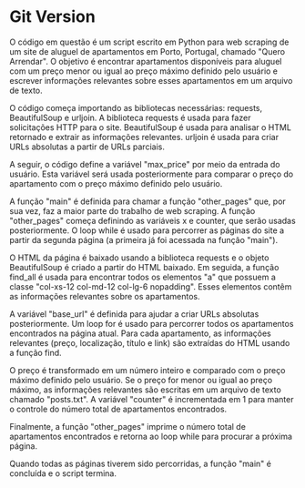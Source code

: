  # Git Version

O código em questão é um script escrito em Python para web scraping de um site de aluguel de apartamentos em Porto, Portugal, chamado "Quero Arrendar". O objetivo é encontrar apartamentos disponíveis para aluguel com um preço menor ou igual ao preço máximo definido pelo usuário e escrever informações relevantes sobre esses apartamentos em um arquivo de texto.

O código começa importando as bibliotecas necessárias: requests, BeautifulSoup e urljoin. A biblioteca requests é usada para fazer solicitações HTTP para o site. BeautifulSoup é usada para analisar o HTML retornado e extrair as informações relevantes. urljoin é usada para criar URLs absolutas a partir de URLs parciais.

A seguir, o código define a variável "max_price" por meio da entrada do usuário. Esta variável será usada posteriormente para comparar o preço do apartamento com o preço máximo definido pelo usuário.

A função "main" é definida para chamar a função "other_pages" que, por sua vez, faz a maior parte do trabalho de web scraping. A função "other_pages" começa definindo as variáveis x e counter, que serão usadas posteriormente. O loop while é usado para percorrer as páginas do site a partir da segunda página (a primeira já foi acessada na função "main").

O HTML da página é baixado usando a biblioteca requests e o objeto BeautifulSoup é criado a partir do HTML baixado. Em seguida, a função find_all é usada para encontrar todos os elementos "a" que possuem a classe "col-xs-12 col-md-12 col-lg-6 nopadding". Esses elementos contêm as informações relevantes sobre os apartamentos.

A variável "base_url" é definida para ajudar a criar URLs absolutas posteriormente. Um loop for é usado para percorrer todos os apartamentos encontrados na página atual. Para cada apartamento, as informações relevantes (preço, localização, título e link) são extraídas do HTML usando a função find.

O preço é transformado em um número inteiro e comparado com o preço máximo definido pelo usuário. Se o preço for menor ou igual ao preço máximo, as informações relevantes são escritas em um arquivo de texto chamado "posts.txt". A variável "counter" é incrementada em 1 para manter o controle do número total de apartamentos encontrados.

Finalmente, a função "other_pages" imprime o número total de apartamentos encontrados e retorna ao loop while para procurar a próxima página.

Quando todas as páginas tiverem sido percorridas, a função "main" é concluída e o script termina.
